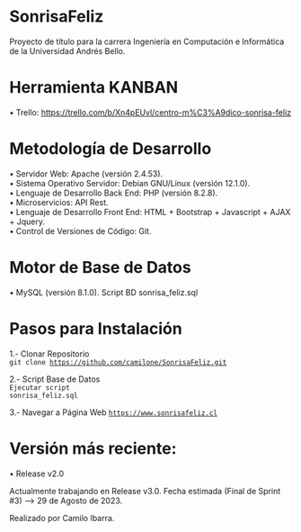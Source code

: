 # SonrisaFeliz
Proyecto de título para la carrera Ingeniería en Computación e Informática de la Universidad Andrés Bello.

# Herramienta KANBAN 
• Trello: https://trello.com/b/Xn4pEUvl/centro-m%C3%A9dico-sonrisa-feliz

# Metodología de Desarrollo
• Servidor Web: Apache (versión 2.4.53). <br>
• Sistema Operativo Servidor: Debian GNU/Linux (versión 12.1.0). <br>
• Lenguaje de Desarrollo Back End: PHP (versión 8.2.8). <br>
• Microservicios: API Rest. <br>
• Lenguaje de Desarrollo Front End: HTML + Bootstrap + Javascript + AJAX + Jquery. <br>
• Control de Versiones de Código: Git. <br>

# Motor de Base de Datos
• MySQL (versión 8.1.0). Script BD sonrisa_feliz.sql <br>

# Pasos para Instalación
1.- Clonar Repositorio <br>
<code>git clone https://github.com/camilone/SonrisaFeliz.git</code> <br>

2.- Script Base de Datos <br>
<code>Ejecutar script sonrisa_feliz.sql</code>

3.- Navegar a Página Web
<code>https://www.sonrisafeliz.cl</code>

# Versión más reciente:
• Release v2.0 <br>

Actualmente trabajando en Release v3.0.
Fecha estimada (Final de Sprint #3) --> 29 de Agosto de 2023.


Realizado por Camilo Ibarra.
